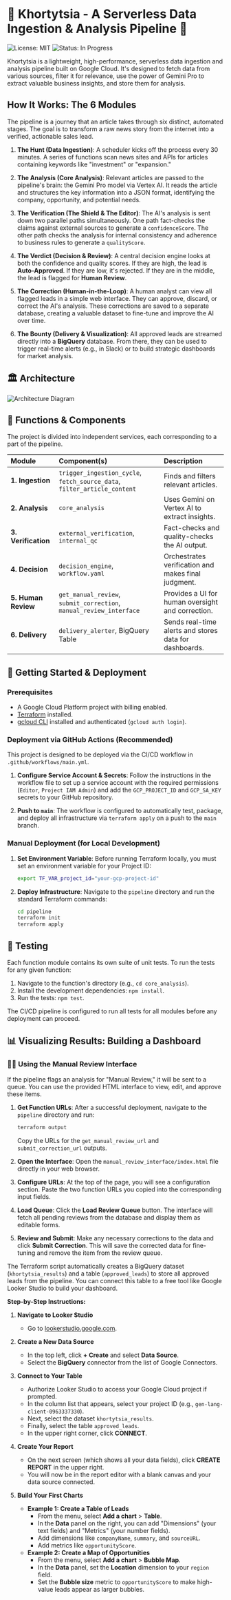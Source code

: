 # 🚀 Khortytsia - A Serverless Data Ingestion & Analysis Pipeline 🧠

![License: MIT](https://img.shields.io/badge/License-MIT-yellow.svg)
![Status: In Progress](https://img.shields.io/badge/status-in%20progress-blue)

Khortytsia is a lightweight, high-performance, serverless data ingestion and analysis pipeline built on Google Cloud. It's designed to fetch data from various sources, filter it for relevance, use the power of Gemini Pro to extract valuable business insights, and store them for analysis.

## How It Works: The 6 Modules

The pipeline is a journey that an article takes through six distinct, automated stages. The goal is to transform a raw news story from the internet into a verified, actionable sales lead.

1.  **The Hunt (Data Ingestion)**: A scheduler kicks off the process every 30 minutes. A series of functions scan news sites and APIs for articles containing keywords like "investment" or "expansion."

2.  **The Analysis (Core Analysis)**: Relevant articles are passed to the pipeline's brain: the Gemini Pro model via Vertex AI. It reads the article and structures the key information into a JSON format, identifying the company, opportunity, and potential needs.

3.  **The Verification (The Shield & The Editor)**: The AI's analysis is sent down two parallel paths simultaneously. One path fact-checks the claims against external sources to generate a `confidenceScore`. The other path checks the analysis for internal consistency and adherence to business rules to generate a `qualityScore`.

4.  **The Verdict (Decision & Review)**: A central decision engine looks at both the confidence and quality scores. If they are high, the lead is **Auto-Approved**. If they are low, it's rejected. If they are in the middle, the lead is flagged for **Human Review**.

5.  **The Correction (Human-in-the-Loop)**: A human analyst can view all flagged leads in a simple web interface. They can approve, discard, or correct the AI's analysis. These corrections are saved to a separate database, creating a valuable dataset to fine-tune and improve the AI over time.

6.  **The Bounty (Delivery & Visualization)**: All approved leads are streamed directly into a **BigQuery** database. From there, they can be used to trigger real-time alerts (e.g., in Slack) or to build strategic dashboards for market analysis.

## 🏛️ Architecture

![Architecture Diagram](architecture.svg)

## 🧩 Functions & Components

The project is divided into independent services, each corresponding to a part of the pipeline.

| Module | Component(s) | Description |
| :--- | :--- | :--- |
| **1. Ingestion** | `trigger_ingestion_cycle`, `fetch_source_data`, `filter_article_content` | Finds and filters relevant articles. |
| **2. Analysis** | `core_analysis` | Uses Gemini on Vertex AI to extract insights. |
| **3. Verification** | `external_verification`, `internal_qc` | Fact-checks and quality-checks the AI output. |
| **4. Decision** | `decision_engine`, `workflow.yaml` | Orchestrates verification and makes final judgment. |
| **5. Human Review** | `get_manual_review`, `submit_correction`, `manual_review_interface` | Provides a UI for human oversight and correction. |
| **6. Delivery** | `delivery_alerter`, BigQuery Table | Sends real-time alerts and stores data for dashboards. |

## 🚀 Getting Started & Deployment

### Prerequisites

*   A Google Cloud Platform project with billing enabled.
*   [Terraform](https://learn.hashicorp.com/tutorials/terraform/install-cli) installed.
*   [gcloud CLI](https://cloud.google.com/sdk/docs/install) installed and authenticated (`gcloud auth login`).

### Deployment via GitHub Actions (Recommended)

This project is designed to be deployed via the CI/CD workflow in `.github/workflows/main.yml`.

1.  **Configure Service Account & Secrets**: Follow the instructions in the workflow file to set up a service account with the required permissions (`Editor`, `Project IAM Admin`) and add the `GCP_PROJECT_ID` and `GCP_SA_KEY` secrets to your GitHub repository.

2.  **Push to `main`**: The workflow is configured to automatically test, package, and deploy all infrastructure via `terraform apply` on a push to the `main` branch.

### Manual Deployment (for Local Development)

1.  **Set Environment Variable**: Before running Terraform locally, you must set an environment variable for your Project ID:
    ```bash
    export TF_VAR_project_id="your-gcp-project-id"
    ```
2.  **Deploy Infrastructure**: Navigate to the `pipeline` directory and run the standard Terraform commands:
    ```bash
    cd pipeline
    terraform init
    terraform apply
    ```

## 🧪 Testing

Each function module contains its own suite of unit tests. To run the tests for any given function:

1.  Navigate to the function's directory (e.g., `cd core_analysis`).
2.  Install the development dependencies: `npm install`.
3.  Run the tests: `npm test`.

The CI/CD pipeline is configured to run all tests for all modules before any deployment can proceed.

## 📊 Visualizing Results: Building a Dashboard

### 🧑‍⚖️ Using the Manual Review Interface

If the pipeline flags an analysis for "Manual Review," it will be sent to a queue. You can use the provided HTML interface to view, edit, and approve these items.

1.  **Get Function URLs**: After a successful deployment, navigate to the `pipeline` directory and run:
    ```bash
    terraform output
    ```
    Copy the URLs for the `get_manual_review_url` and `submit_correction_url` outputs.

2.  **Open the Interface**: Open the `manual_review_interface/index.html` file directly in your web browser.

3.  **Configure URLs**: At the top of the page, you will see a configuration section. Paste the two function URLs you copied into the corresponding input fields.

4.  **Load Queue**: Click the **Load Review Queue** button. The interface will fetch all pending reviews from the database and display them as editable forms.

5.  **Review and Submit**: Make any necessary corrections to the data and click **Submit Correction**. This will save the corrected data for fine-tuning and remove the item from the review queue.

The Terraform script automatically creates a BigQuery dataset (`khortytsia_results`) and a table (`approved_leads`) to store all approved leads from the pipeline. You can connect this table to a free tool like Google Looker Studio to build your dashboard.

**Step-by-Step Instructions:**

1.  **Navigate to Looker Studio**
    *   Go to [lookerstudio.google.com](https://lookerstudio.google.com).

2.  **Create a New Data Source**
    *   In the top left, click **+ Create** and select **Data Source**.
    *   Select the **BigQuery** connector from the list of Google Connectors.

3.  **Connect to Your Table**
    *   Authorize Looker Studio to access your Google Cloud project if prompted.
    *   In the column list that appears, select your project ID (e.g., `gen-lang-client-0963337330`).
    *   Next, select the dataset `khortytsia_results`.
    *   Finally, select the table `approved_leads`.
    *   In the upper right corner, click **CONNECT**.

4.  **Create Your Report**
    *   On the next screen (which shows all your data fields), click **CREATE REPORT** in the upper right.
    *   You will now be in the report editor with a blank canvas and your data source connected.

5.  **Build Your First Charts**
    *   **Example 1: Create a Table of Leads**
        *   From the menu, select **Add a chart** > **Table**.
        *   In the **Data** panel on the right, you can add "Dimensions" (your text fields) and "Metrics" (your number fields).
        *   Add dimensions like `companyName`, `summary`, and `sourceURL`.
        *   Add metrics like `opportunityScore`.
    *   **Example 2: Create a Map of Opportunities**
        *   From the menu, select **Add a chart** > **Bubble Map**.
        *   In the **Data** panel, set the **Location** dimension to your `region` field.
        *   Set the **Bubble size** metric to `opportunityScore` to make high-value leads appear as larger bubbles.